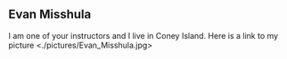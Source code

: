 ## Evan Misshula
I am one of your instructors and I live in Coney Island.
Here is a link to my picture <./pictures/Evan_Misshula.jpg>
